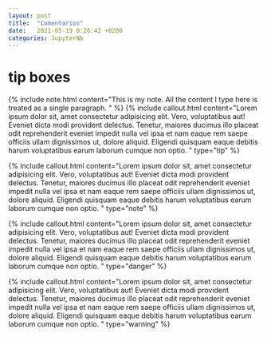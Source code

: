 ```yaml
---
layout: post
title:  "Comentarios"
date:   2021-05-19 0:26:42 +0200
categories: JupyterNb
---
```


 
# tip boxes

{% include note.html content="This is my note. All the content I type here is treated as a single paragraph.
" %}
{% include callout.html content="Lorem ipsum dolor sit, amet consectetur adipisicing elit. Vero, voluptatibus aut! Eveniet dicta modi provident delectus. Tenetur, maiores ducimus illo placeat odit reprehenderit eveniet impedit nulla vel ipsa et nam eaque rem saepe officiis ullam dignissimos ut, dolore aliquid. Eligendi quisquam eaque debitis harum voluptatibus earum laborum cumque non optio. 
" type="tip" %}

{% include callout.html content="Lorem ipsum dolor sit, amet consectetur adipisicing elit. Vero, voluptatibus aut! Eveniet dicta modi provident delectus. Tenetur, maiores ducimus illo placeat odit reprehenderit eveniet impedit nulla vel ipsa et nam eaque rem saepe officiis ullam dignissimos ut, dolore aliquid. Eligendi quisquam eaque debitis harum voluptatibus earum laborum cumque non optio. 
" type="note" %}

{% include callout.html content="Lorem ipsum dolor sit, amet consectetur adipisicing elit. Vero, voluptatibus aut! Eveniet dicta modi provident delectus. Tenetur, maiores ducimus illo placeat odit reprehenderit eveniet impedit nulla vel ipsa et nam eaque rem saepe officiis ullam dignissimos ut, dolore aliquid. Eligendi quisquam eaque debitis harum voluptatibus earum laborum cumque non optio. 
" type="danger" %}

{% include callout.html content="Lorem ipsum dolor sit, amet consectetur adipisicing elit. Vero, voluptatibus aut! Eveniet dicta modi provident delectus. Tenetur, maiores ducimus illo placeat odit reprehenderit eveniet impedit nulla vel ipsa et nam eaque rem saepe officiis ullam dignissimos ut, dolore aliquid. Eligendi quisquam eaque debitis harum voluptatibus earum laborum cumque non optio. 
" type="warning" %}
